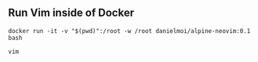 ## Run Vim inside of Docker
```
docker run -it -v "$(pwd)":/root -w /root danielmoi/alpine-neovim:0.1 bash

vim
```
